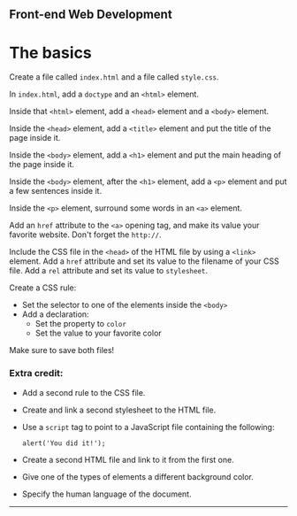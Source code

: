 ## Front-end Web Development

# The basics

Create a file called `index.html` and a file called `style.css`.

In `index.html`, add a `doctype` and an `<html>` element.

Inside that `<html>` element, add a `<head>` element and a `<body>` element.

Inside the `<head>` element, add a `<title>` element and put the title of the page inside it.

Inside the `<body>` element, add a `<h1>` element and put the main heading of the page inside it.

Inside the `<body>` element, after the `<h1>` element, add a `<p>` element and put a few sentences inside it.

Inside the `<p>` element, surround some words in an `<a>` element.

Add an `href` attribute to the `<a>` opening tag, and make its value your favorite website. Don't forget the `http://`.

Include the CSS file in the `<head>` of the HTML file by using a `<link>` element. Add a `href` attribute and set its value to the filename of your CSS file. Add a `rel` attribute and set its value to `stylesheet`.

Create a CSS rule:

*   Set the selector to one of the elements inside the `<body>`
*   Add a declaration:
    *   Set the property to `color`
    *   Set the value to your favorite color

Make sure to save both files!

### Extra credit:

*   Add a second rule to the CSS file.
*   Create and link a second stylesheet to the HTML file.
*   Use a `script` tag to point to a JavaScript file containing the following:

    `alert('You did it!');`

*   Create a second HTML file and link to it from the first one.
*   Give one of the types of elements a different background color.
*   Specify the human language of the document.

* * *

